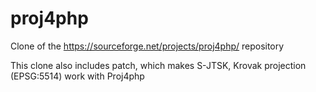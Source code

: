 # proj4php

Clone of the https://sourceforge.net/projects/proj4php/ repository

This clone also includes patch, which makes S-JTSK, Krovak projection (EPSG:5514) work with Proj4php
